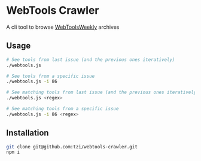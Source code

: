 WebTools Crawler
======

A cli tool to browse [WebToolsWeekly](http://webtoolsweekly.com/) archives


Usage
------

```sh
# See tools from last issue (and the previous ones iteratively)
./webtools.js 

# See tools from a specific issue
./webtools.js -i 86

# See matching tools from last issue (and the previous ones iteratively)
./webtools.js <regex>

# See matching tools from a specific issue
./webtools.js -i 86 <regex>
```


Installation
------

```sh
git clone git@github.com:tzi/webtools-crawler.git
npm i
```